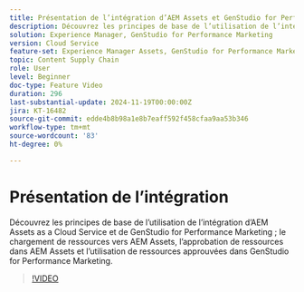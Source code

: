 ```yaml
---
title: Présentation de l’intégration d’AEM Assets et GenStudio for Performance Marketing
description: Découvrez les principes de base de l’utilisation de l’intégration d’AEM Assets et de GenStudio for Performance Marketing ; chargement de ressources vers AEM Assets, approbation des ressources dans AEM Assets et utilisation des ressources approuvées dans GenStudio for Performance Marketing.
solution: Experience Manager, GenStudio for Performance Marketing
version: Cloud Service
feature-set: Experience Manager Assets, GenStudio for Performance Marketing
topic: Content Supply Chain
role: User
level: Beginner
doc-type: Feature Video
duration: 296
last-substantial-update: 2024-11-19T00:00:00Z
jira: KT-16482
source-git-commit: edde4b8b98a1e8b7eaff592f458cfaa9aa53b346
workflow-type: tm+mt
source-wordcount: '83'
ht-degree: 0%

---
```



# Présentation de l’intégration

Découvrez les principes de base de l’utilisation de l’intégration d’AEM Assets as a Cloud Service et de GenStudio for Performance Marketing ; le chargement de ressources vers AEM Assets, l’approbation de ressources dans AEM Assets et l’utilisation de ressources approuvées dans GenStudio for Performance Marketing.

>[!VIDEO](https://video.tv.adobe.com/v/3439264/?learn=on)
